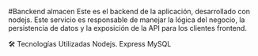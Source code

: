 #Banckend almacen
Este es el backend de la aplicación, desarrollado con nodejs. Este servicio es responsable de manejar la lógica del negocio, la persistencia de datos y la exposición de la API para los clientes frontend.

🛠️ Tecnologías Utilizadas
Nodejs.
Express
MySQL




